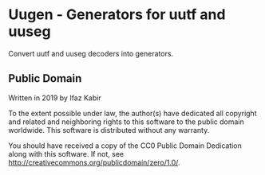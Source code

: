 # Uugen - Generators for uutf and uuseg
Convert uutf and uuseg decoders into generators.

## Public Domain
Written in 2019 by Ifaz Kabir

To the extent possible under law, the author(s) have dedicated all copyright and
related and neighboring rights to this software to the public domain
worldwide. This software is distributed without any warranty.

You should have received a copy of the CC0 Public Domain Dedication along with
this software. If not, see <http://creativecommons.org/publicdomain/zero/1.0/>.
